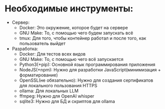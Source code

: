 # Необходимые инструменты:

- Сервер:
  - Docker: Это окружение, которое будет на сервере
  - GNU Make: То, с помощью чего будем запускать всё
  - tmux: Для того, чтобы контейнер работал и после того, как пользователь выйдет
- Разработка:
  - Docker: Для тестов всех видов
  - GNU Make: То, с помощью чего всё запускается
  - Python3(+pip): Основной язык программирования приложения
  - NodeJS(+npm): Нужно для разработки JavaScript(минимизация + форматирование)
  - OpenSSL(не обязательно): Нужно для создания сертификатов для локального пользования HTTPS
  - ollama: Для локальных LLM
  - ffmpeg: Нужно для OpenAI whisper
  - sqlite3: Нужно для БД и скриптов для ollama
